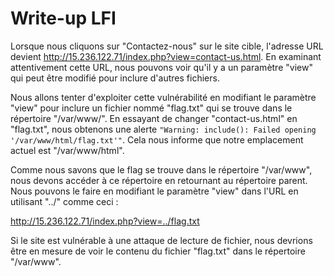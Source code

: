 # Write-up LFI

Lorsque nous cliquons sur "Contactez-nous" sur le site cible, l'adresse URL devient http://15.236.122.71/index.php?view=contact-us.html. En examinant attentivement cette URL, nous pouvons voir qu'il y a un paramètre "view" qui peut être modifié pour inclure d'autres fichiers.

Nous allons tenter d'exploiter cette vulnérabilité en modifiant le paramètre "view" pour inclure un fichier nommé "flag.txt" qui se trouve dans le répertoire "/var/www/". En essayant de changer "contact-us.html" en "flag.txt", nous obtenons une alerte `"Warning: include(): Failed opening '/var/www/html/flag.txt'"`. Cela nous informe que notre emplacement actuel est "/var/www/html".

Comme nous savons que le flag se trouve dans le répertoire "/var/www", nous devons accéder à ce répertoire en retournant au répertoire parent. Nous pouvons le faire en modifiant le paramètre "view" dans l'URL en utilisant "../" comme ceci :

http://15.236.122.71/index.php?view=../flag.txt

Si le site est vulnérable à une attaque de lecture de fichier, nous devrions être en mesure de voir le contenu du fichier "flag.txt" dans le répertoire "/var/www".